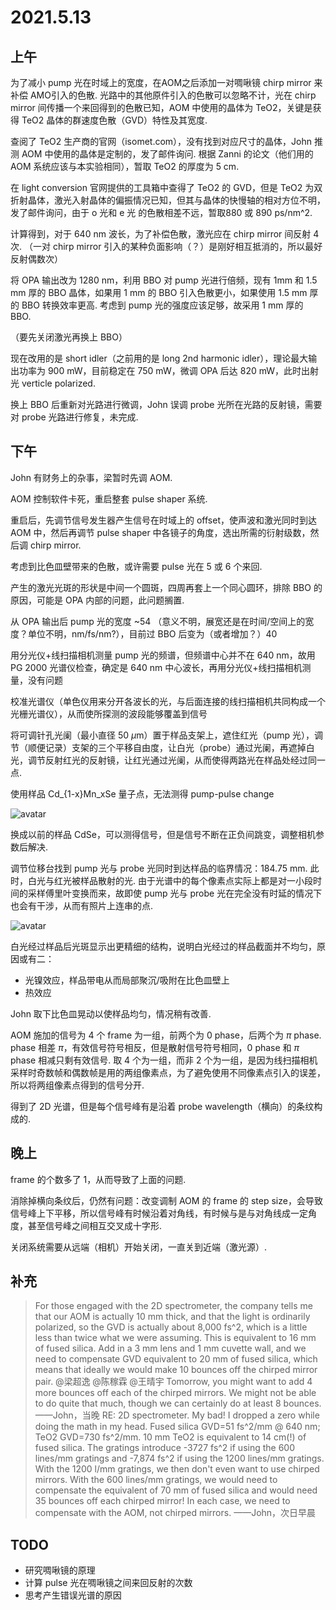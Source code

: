 # 2021.5.13
## 上午
为了减小 pump 光在时域上的宽度，在AOM之后添加一对啁啾镜 chirp mirror 来补偿 AMO引入的色散. 光路中的其他原件引入的色散可以忽略不计，光在 chirp mirror 间传播一个来回得到的色散已知，AOM 中使用的晶体为 TeO2，关键是获得 TeO2 晶体的群速度色散（GVD）特性及其宽度.

查阅了 TeO2 生产商的官网（isomet.com），没有找到对应尺寸的晶体，John 推测 AOM 中使用的晶体是定制的，发了邮件询问. 根据 Zanni 的论文（他们用的 AOM 系统应该与本实验相同），暂取 TeO2 的厚度为 5 cm.

在 light conversion 官网提供的工具箱中查得了 TeO2 的 GVD，但是 TeO2 为双折射晶体，激光入射晶体的偏振情况已知，但其与晶体的快慢轴的相对方位不明，发了邮件询问，由于 o 光和 e 光 的色散相差不远，暂取880 或 890 ps/nm^2.

计算得到，对于 640 nm 波长，为了补偿色散，激光应在 chirp mirror 间反射 4 次. （一对 chirp mirror 引入的某种负面影响（？）是刚好相互抵消的，所以最好反射偶数次）

将 OPA 输出改为 1280 nm，利用 BBO 对 pump 光进行倍频，现有 1mm 和 1.5 mm 厚的 BBO 晶体，如果用 1 mm 的 BBO 引入色散更小，如果使用 1.5 mm 厚的 BBO 转换效率更高. 考虑到 pump 光的强度应该足够，故采用 1 mm 厚的 BBO.

（要先关闭激光再换上 BBO）

现在改用的是 short idler（之前用的是 long 2nd harmonic idler），理论最大输出功率为 900 mW，目前稳定在 750 mW，微调 OPA 后达 820 mW，此时出射光 verticle polarized.

换上 BBO 后重新对光路进行微调，John 误调 probe 光所在光路的反射镜，需要对 probe 光路进行修复，未完成.

## 下午
John 有财务上的杂事，梁暂时先调 AOM.

AOM 控制软件卡死，重启整套 pulse shaper 系统.

重启后，先调节信号发生器产生信号在时域上的 offset，使声波和激光同时到达 AOM 中，然后再调节 pulse shaper 中各镜子的角度，选出所需的衍射级数，然后调 chirp mirror.

考虑到比色皿壁带来的色散，或许需要 pulse 光在 5 或 6 个来回.

产生的激光光斑的形状是中间一个圆斑，四周再套上一个同心圆环，排除 BBO 的原因，可能是 OPA 内部的问题，此问题搁置.

从 OPA 输出后 pump 光的宽度 ~54 （意义不明，展宽还是在时间/空间上的宽度？单位不明，nm/fs/nm?），目前过 BBO 后变为（或者增加？）40

用分光仪+线扫描相机测量 pump 光的频谱，但频谱中心并不在 640 nm，故用 PG 2000 光谱仪检查，确定是 640 nm 中心波长，再用分光仪+线扫描相机测量，没有问题

校准光谱仪（单色仪用来分开各波长的光，与后面连接的线扫描相机共同构成一个光栅光谱仪），从而使所探测的波段能够覆盖到信号

将可调针孔光阑（最小直径 50 $\mu$m）置于样品支架上，遮住红光（pump 光），调节（顺便记录）支架的三个平移自由度，让白光（probe）通过光阑，再遮掉白光，调节反射红光的反射镜，让红光通过光阑，从而使得两路光在样品处经过同一点.

使用样品 Cd_{1-x}Mn_xSe 量子点，无法测得 pump-pulse change

![avatar](\20210513-Cd_{1-x}M_xSe-2D-spectrum.jpg)

换成以前的样品 CdSe，可以测得信号，但是信号不断在正负间跳变，调整相机参数后解决.

调节位移台找到 pump 光与 probe 光同时到达样品的临界情况：184.75 mm. 此时，白光与红光被样品散射的光. 由于光谱中的每个像素点实际上都是对一小段时间的采样傅里叶变换而来，故即使 pump 光与 probe 光在完全没有时延的情况下也会有干涉，从而有照片上连串的点.

![avatar](\20210513-CdSe-2D-spectrum.jpg)

白光经过样品后光斑显示出更精细的结构，说明白光经过的样品截面并不均匀，原因或有二：
- 光镍效应，样品带电从而局部聚沉/吸附在比色皿壁上
- 热效应

John 取下比色皿晃动以使样品均匀，情况稍有改善.

AOM 施加的信号为 4 个 frame 为一组，前两个为 0 phase，后两个为 $\pi$ phase. phase 相差 $\pi$，有效信号符号相反，但是散射信号符号相同，0 phase 和 $\pi$ phase 相减只剩有效信号. 取 4 个为一组，而非 2 个为一组，是因为线扫描相机采样时奇数帧和偶数帧是用的两组像素点，为了避免使用不同像素点引入的误差，所以将两组像素点得到的信号分开.

得到了 2D 光谱，但是每个信号峰有是沿着 probe wavelength（横向）的条纹构成的.

## 晚上

frame 的个数多了 1，从而导致了上面的问题.

消除掉横向条纹后，仍然有问题：改变调制 AOM 的 frame 的 step size，会导致信号峰上下平移，所以信号峰有时候沿着对角线，有时候与是与对角线成一定角度，甚至信号峰之间相互交叉成十字形.

关闭系统需要从远端（相机）开始关闭，一直关到近端（激光源）.

## 补充

>For those engaged with the 2D spectrometer, the company tells me that our AOM is actually 10 mm thick, and that the light is ordinarily polarized, so the GVD is actually about 8,000 fs^2, which is a little less than twice what we were assuming. This is equivalent to 16 mm of fused silica. Add in a 3 mm lens and 1 mm cuvette wall, and we need to compensate GVD equivalent to 20 mm of fused silica, which means that ideally we would make 10 bounces off the chirped mirror pair.
@梁超逸 @陈稼霖 @王晴宇 Tomorrow, you might want to add 4 more bounces off each of the chirped mirrors. We might not be able to do quite that much, though we can certainly do at least 8 bounces.
——John，当晚
RE: 2D spectrometer.
My bad! I dropped a zero while doing the math in my head. Fused silica GVD=51 fs^2/mm @ 640 nm; TeO2 GVD=730 fs^2/mm. 10 mm TeO2 is equivalent to 14 cm(!) of fused silica. The gratings introduce -3727 fs^2 if using the 600 lines/mm gratings and -7,874 fs^2 if using the 1200 lines/mm gratings. With the 1200 l/mm gratings, we then don't even want to use chirped mirrors. With the 600 lines/mm gratings, we would need to compensate the equivalent of 70 mm of fused silica and would need 35 bounces off each chirped mirror! In each case, we need to compensate with the AOM, not chirped mirrors.
——John，次日早晨

## TODO
- 研究啁啾镜的原理
- 计算 pulse 光在啁啾镜之间来回反射的次数
- 思考产生错误光谱的原因
